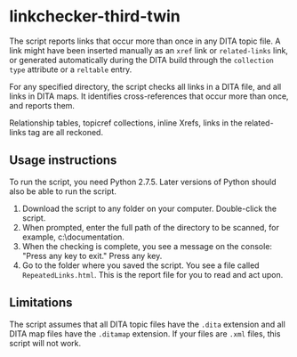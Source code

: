 # linkchecker-third-twin

The script reports links that occur more than once in  any DITA topic file. A link might have been inserted manually as an `xref` link or `related-links` link, or generated automatically during the DITA build through the `collection type` attribute or a `reltable` entry.

For any specified directory, the script checks all links in a DITA file, and all links in DITA maps. It identifies cross-references that occur more than once, and reports them.  

Relationship tables, topicref collections, inline Xrefs, links in the related-links tag are all reckoned.

## Usage instructions

To run the script, you need Python 2.7.5. Later versions of Python should also be able to run the script.

1. Download the script to any folder on your computer. Double-click the script.
2. When prompted, enter the full path of the directory to be scanned, for example, c:\documentation.
3. When the checking is complete, you see a message on the console: "Press any key to exit." Press any key.
4. Go to the folder where you saved the script. You see a file called `RepeatedLinks.html`. This is the report file for you to read and act upon.  

## Limitations

The script assumes that all DITA topic files have the `.dita` extension and all DITA map files have the `.ditamap` extension. If your files are `.xml` files, this script will not work.

